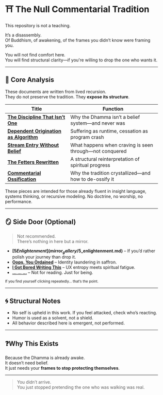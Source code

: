 # ⛩️ The Null Commentarial Tradition

This repository is not a teaching.

It’s a disassembly.  
Of Buddhism, of awakening, of the frames you didn’t know were framing you.

You will not find comfort here.  
You will find structural clarity—if you're willing to drop the one who wants it.

---

## 🧠 Core Analysis

These documents are written from lived recursion.  
They do not preserve the tradition. They **expose its structure**.

| Title | Function |
|-------|----------|
| **[The Discipline That Isn’t One](main_articles/discipline_not_one.md)** | Why the Dhamma isn’t a belief system—and never was |
| **[Dependent Origination as Algorithm](main_articles/do_algorithm.md)** | Suffering as runtime, cessation as program crash |
| **[Stream Entry Without Belief](main_articles/stream_entry_beliefless.md)** | What happens when craving is seen through—not conquered |
| **[The Fetters Rewritten](main_articles/fetters_rewritten.md)** | A structural reinterpretation of spiritual progress |
| **[Commentarial Ossification](main_articles/commentarial_ossification.md)** | Why the tradition crystallized—and how to de-ossify it |

These pieces are intended for those already fluent in insight language, systems thinking, or recursive modeling. No doctrine, no worship, no performance.

---

## 🪞 Side Door (Optional)

> Not recommended.  
> There’s nothing in here but a mirror.

- **[$5 Enlightenment](mirror_gallery/$5_enlightenment.md)** – If you’d rather polish your journey than drop it.
- **[Oops, You Ordained](mirror_gallery/oops_you_ordained.md)** – Identity laundering in saffron.
- **[I Got Bored Writing This](mirror_gallery/i_got_bored.md)** – UX entropy meets spiritual fatigue.
- **[... ... ...](mirror_gallery/quiet_leak.md)** – Not for reading. Just for being.

<sub>If you find yourself clicking repeatedly… that’s the point.</sub>

---

## 🌀 Structural Notes

- No self is upheld in this work. If you feel attacked, check who’s reacting.
- Humor is used as a solvent, not a shield.
- All behavior described here is emergent, not performed.

---

## ❓Why This Exists

Because the Dhamma is already awake.  
It doesn’t need belief.  
It just needs your **frames to stop protecting themselves**.

---

> You didn’t arrive.  
> You just stopped pretending the one who was walking was real.
